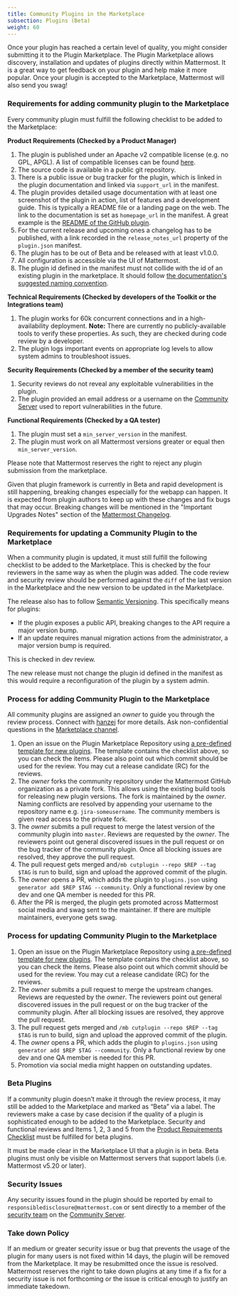 ```yaml
---
title: Community Plugins in the Marketplace
subsection: Plugins (Beta)
weight: 60
---
```


Once your plugin has reached a certain level of quality, you might consider submitting it to the Plugin Marketplace. The Plugin Marketplace allows discovery, installation and updates of plugins directly within Mattermost. It is a great way to get feedback on your plugin and help make it more popular. Once your plugin is accepted to the Marketplace, Mattermost will also send you swag!

### Requirements for adding community plugin to the Marketplace
Every community plugin must fulfill the following checklist to be added to the Marketplace:

**Product Requirements (Checked by a Product Manager)**

1. The plugin is published under an Apache v2 compatible license (e.g. no GPL, APGL). A list of compatible licenses can be found [here](https://apache.org/legal/resolved.html#category-a).
2. The source code is available in a public git repository.
3. There is a public issue or bug tracker for the plugin, which is linked in the plugin documentation and linked via `support_url` in the manifest.
4. The plugin provides detailed usage documentation with at least one screenshot of the plugin in action, list of features and a development guide. This is typically a README file or a landing page on the web. The link to the documentation is set as `homepage_url` in the manifest. A great example is the [README of the GitHub plugin](https://github.com/mattermost/mattermost-plugin-github/blob/master/README.md).
5. For the current release and upcoming ones a changelog has to be published, with a link recorded in the `release_notes_url` property of the `plugin.json` manifest.
6. The plugin has to be out of Beta and be released with at least v1.0.0.
7. All configuration is accessible via the UI of Mattermost.
8. The plugin id defined in the manifest must not collide with the id of an existing plugin in the marketplace. It should follow [the documentation's suggested naming convention](https://developers.mattermost.com/extend/plugins/manifest-reference/#id).

**Technical Requirements (Checked by developers of the Toolkit or the Integrations team)**

1. The plugin works for 60k concurrent connections and in a high-availability deployment. **Note:** There are currently no publicly-available tools to verify these properties. As such, they are checked during code review by a developer.
2. The plugin logs important events on appropriate log levels to allow system admins to troubleshoot issues.

**Security Requirements (Checked by a member of the security team)**

1. Security reviews do not reveal any exploitable vulnerabilities in the plugin.
2. The plugin provided an email address or a username on the [Community Server](https://community.mattermost.com) used to report vulnerabilities in the future.

**Functional Requirements (Checked by a QA tester)**

1. The plugin must set a `min_server_version` in the manifest.
2. The plugin must work on all Mattermost versions greater or equal then `min_server_version`.

Please note that Mattermost reserves the right to reject any plugin submission from the marketplace.

Given that plugin framework is currently in Beta and rapid development is still happening, breaking changes especially for the webapp can happen. It is expected from plugin authors to keep up with these changes and fix bugs that may occur. Breaking changes will be mentioned in the "Important Upgrades Notes" section of the [Mattermost Changelog](https://docs.mattermost.com/administration/changelog.html).

### Requirements for updating a Community Plugin to the Marketplace
When a community plugin is updated, it must still fulfill the following checklist to be added to the Marketplace. This is checked by the four reviewers in the same way as when the plugin was added. The code review and security review should be performed against the `diff` of the last version in the Marketplace and the new version to be updated in the Marketplace.

The release also has to follow [Semantic Versioning](https://semver.org/). This specifically means for plugins:

* If the plugin exposes a public API, breaking changes to the API require a major version bump.
* If an update requires manual migration actions from the administrator, a major version bump is required.

This is checked in dev review.

The new release must not change the plugin id defined in the manifest as this would require a reconfiguration of the plugin by a system admin.

### Process for adding Community Plugin to the Marketplace
All community plugins are assigned an _owner_ to guide you through the review process. Connect with [hanzei](https://github.com/hanzei) for more details. Ask non-confidential questions in the [Marketplace channel](https://community.mattermost.com/core/channels/plugins-marketplace).

1. Open an issue on the Plugin Marketplace Repository using [a pre-defined template for new plugins](https://github.com/mattermost/mattermost-marketplace/issues/new?template=add_plugin.md). The template contains the checklist above, so you can check the items. Please also point out which commit should be used for the review. You may cut a release candidate (RC) for the reviews.
2. The _owner_ forks the community repository under the Mattermost GitHub organization as a private fork. This allows using the existing build tools for releasing new plugin versions. The fork is maintained by the _owner_. Naming conflicts are resolved by appending your username to the repository name e.g. `jira-someusername`. The community members is given read access to the private fork.
3. The _owner_ submits a pull request to merge the latest version of the community plugin into `master`. Reviews are requested by the _owner_. The reviewers point out general discovered issues in the pull request or on the bug tracker of the community plugin. Once all blocking issues are resolved, they approve the pull request.
4. The pull request gets merged and`/mb cutplugin --repo $REP --tag $TAG` is run to build, sign and upload the approved commit of the plugin.
5. The _owner_ opens a PR, which adds the plugin to `plugins.json` using `generator add $REP $TAG --community`. Only a functional review by one dev and one QA member is needed for this PR.
6. After the PR is merged, the plugin gets promoted across Mattermost social media and swag sent to the maintainer. If there are multiple maintainers, everyone gets swag.

### Process for updating Community Plugin to the Marketplace
1. Open an issue on the Plugin Marketplace Repository using [a pre-defined template for new plugins](https://github.com/mattermost/mattermost-marketplace/issues/new?template=update_plugin.md). The template contains the checklist above, so you can check the items. Please also point out which commit should be used for the review. You may cut a release candidate (RC) for the reviews.
2. The  _owner_ submits a pull request to merge the upstream changes. Reviews are requested by the _owner_. The reviewers point out general discovered issues in the pull request or on the bug tracker of the community plugin. After all blocking issues are resolved, they approve the pull request.
3. The pull request gets merged and `/mb cutplugin --repo $REP --tag $TAG` is run to build, sign and upload the approved commit of the plugin.
4. The _owner_ opens a PR, which adds the plugin to `plugins.json` using `generator add $REP $TAG --community`. Only a functional review by one dev and one QA member is needed for this PR.
5. Promotion via social media might happen on outstanding updates.

### Beta Plugins
If a community plugin doesn’t make it through the review process, it may still be added to the Marketplace and marked as “Beta” via a label. The reviewers make a case by case decision if the quality of a plugin is sophisticated enough to be added to the Marketplace. Security and functional reviews and Items 1, 2, 3 and 5 from the [Product Requirements Checklist](#requirements-for-adding-community-plugin-to-the-marketplace) must be fulfilled for beta plugins.

It must be made clear in the Marketplace UI that a plugin is in beta. Beta plugins must only be visible on Mattermost servers that support labels (i.e. Mattermost v5.20 or later).

### Security Issues
Any security issues found in the plugin should be reported by email to `responsibledisclosure@mattermost.com` or sent directly to a member of the [security team](https://developers.mattermost.com/internal/rd-teams/#security-team) on the [Community Server](https://community.mattermost.com/).

### Take down Policy
If an medium or greater security issue or bug that prevents the usage of the plugin for many users is not fixed within 14 days, the plugin will be removed from the Marketplace. It may be resubmitted once the issue is resolved. Mattermost reserves the right to take down plugins at any time if a fix for a security issue is not forthcoming or the issue is critical enough to justify an immediate takedown.
